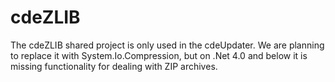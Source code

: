 <!--
 SPDX-FileCopyrightText: Copyright (c) 2020 Connectivity-Labs LLC
 SPDX-License-Identifier: CC-BY-4.0.txt
 -->
# cdeZLIB

The cdeZLIB shared project is only used in the cdeUpdater. We are planning to replace it with System.Io.Compression, but on .Net 4.0 and below it is missing functionality for dealing with ZIP archives.

